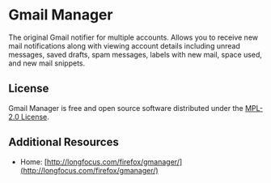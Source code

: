 # Gmail Manager
The original Gmail notifier for multiple accounts. Allows you to receive new mail notifications along with viewing account details including unread messages, saved drafts, spam messages, labels with new mail, space used, and new mail snippets.

## License
Gmail Manager is free and open source software distributed under the
[MPL-2.0 License](https://www.mozilla.org/en-US/MPL/2.0/).

## Additional Resources
* Home: [http://longfocus.com/firefox/gmanager/](http://longfocus.com/firefox/gmanager/)